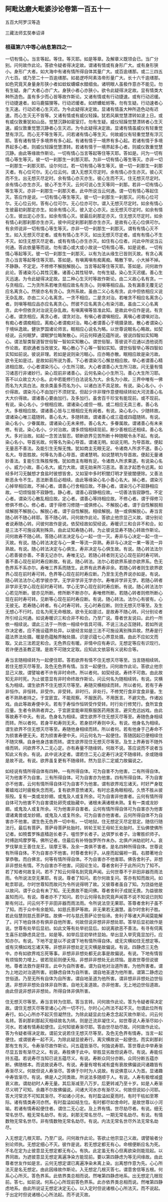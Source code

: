 ## 阿毗达磨大毗婆沙论卷第一百五十一

五百大阿罗汉等造

三藏法师玄奘奉诏译

### 根蕴第六中等心纳息第四之一

一切有情心。当言等起。等住。等灭耶。如是等章。及解章义既领会已。当广分别。问何故作此论。答欲令疑者得决定故。谓诸有情或有身形广大。或有身形狭小。身形广大者。如大海中有诸有情所得自体其量广大。或百逾缮那。或二三四五六七百。或乃至二十一百逾缮那。如曷逻呼阿素洛帝形量广大。长十六千逾缮那。如色究竟天身量身形狭小者如蚊蚁蠛蠓水醋细虫。诸明眼人虽极作意亦不能见。勿有生疑。身广大者心亦广大。身狭小者心亦狭小。欲令此疑得决定故。显有情类大种所造色。虽有多少而心皆等故作斯论。又诸有情或有行动捷速。或有行动迟缓。行动捷速者。如马鹿猫狸等。行动迟缓者。如蛴螬蚯蚓等。勿有生疑。行动速者心生灭速。行动迟者心生灭迟。为令此疑得决定故。显诸有情虽大种所造色动有迟速。而心生灭无不皆等。又诸有情或有威仪轻躁。犹若风飙觉慧漂转如波上日。或有威仪敦重犹如山岳。觉慧沉静如密室灯。勿有生疑。威仪轻躁觉慧漂转者心生灭速。威仪敦重觉慧沉静者心生灭迟。为令此疑得决定故。显诸有情虽威仪有轻重觉慧有浮沉。而心无不等生等灭。问若诸有情心等生灭。何故威仪有轻重觉慧有浮沉耶。答有诸有情于多境界有多心起。有诸有情于一境界有多心起。若诸有情于多境界起多心者。则威仪轻躁觉慧漂转。若诸有情于一境界起多心者。则威仪敦重觉慧沉静。由此等缘故作斯论。一切有情心当言等起等住等灭耶。答如是。问为一切有情心等生等灭。彼一切一刹那生一刹那灭耶。为非一切有情心等生等灭。亦非一切一刹那生一刹那灭耶。设尔何过。若一切有情心等生等灭。彼一切一刹那生一刹那灭者。有心位可尔。无心位云何。谓入无想灭尽定时。余有情心亦生亦灭。彼心灭而不生。出无想灭尽定时。余有情心亦灭亦生。彼心生而不灭。住无想灭尽定时。余有情心亦生亦灭。彼心不生不灭。云何可说心生灭等同一刹那。若非一切有情心等生等灭。亦非一刹那生一刹那灭者。此中所说当云何通。谓一切有情心等起住灭。答应作是说。一切有情心等生等灭。彼一切一刹那生一刹那灭。问有心位可尔。无心位云何。答有心位可尔。无心位亦可尔。谓入无想灭尽定时。如余有情心生彼最初刹那定亦生。如余有情心灭。彼入定心亦灭。出无想灭尽定时。如余有情心生。彼出定心亦生。如余有情心灭。彼最后刹那定亦灭。住无想灭尽定时。如余有情心刹那刹那亦生亦灭。彼中间定刹那刹那亦生亦灭。是故有心无心位俱可尔。有余师说非一切有情心等生等灭。亦非一切一刹那生一刹那灭。谓有有情心灭不生。如入无想灭尽定者。或有有情心生不灭。如出无想灭尽定者。或有有情心不生不灭。如住无想灭尽定者。或有有情心亦生亦灭。如住有心位者。问此中所说当云何通。答此依量等而说。勿有谓心或大或小故说一切有情心等。如是说者。一切有情心等起等灭。彼一切一刹那生一刹那灭。以有为法从缘生已皆则灭故。有贪心离贪心当言等起等住等灭耶。答如是。有嗔离嗔有痴离痴。略散下举。小大掉不掉。不静静。不定定。不修修不解脱解脱心。当言等起等住等灭耶。答如是。问何故作此论。答诸染污心其性沉重。诸善心其性轻举。勿有生疑。染心生灭迟缓。善心生灭迅速。为令此疑得决定故。显二种心生灭时等故作斯论。由二义故心名有贪。一与贪相应。二为贪所系若唯贪相应故名有贪心。则嗔等相应品。及有漏善无覆无记应名离贪心。然彼亦名有贪心。贪所系故。虽由二义心名有贪。此中但依相应义说无杂乱故。亦由二义心名离贪。一贪不相应。二是贪对治。若唯贪不相应名离贪心者。则嗔等相应品亦应名离贪心。然彼不应名离贪心有染污故。虽由二义心名离贪。此中但依贪对治说无杂乱故。有嗔离嗔等皆准此知。是故此中应作是说。有贪心者。谓贪相应。离贪心者。谓贪对治。有嗔心者谓嗔相应。离嗔心者谓嗔对治。有痴心者谓痴相应。离痴心者谓痴对治。略心者谓善心于境摄录故。散心者谓染心于境纵逸故。健驮罗国诸论师言。眠相应心说名为略。以世尊说眠名心略故。如契经说。云何眠梦。谓眠梦位略聚散心。问云何释通见蕴所说。彼说四智如实知略心。谓法智类智道智世俗智一智如实知散心。谓世俗智。答彼说不应通以违他说而作论故。若欲通者当改彼文。略心散心下心等一智如实知。谓世俗智举心等四智如实知如前说。彼说非理。若如是说则染污眠心。应亦略亦散。眠相应故是染污故。欲令无如是过。是故如前所说为善。下心者谓染污心懈怠相应故。举心者谓善心精进相应故。小心者谓染污心。小生所习故。大心者谓善心大生所习故。问无量有情习诸恶行非诸妙行。染心现前非诸善心。云何名染心小生所习。善心大生所习耶。答不以众故立大小名。此中若能修行白法说名为大。余名为小故。三界中唯有一佛而名为大具白法。故余类虽多而名为小。以诸白法不具足故。有说。染心名小。小价得故。谓染污心不由加行不须财宝。但起少许非理作意便相续转如大河流善心名大大价得故。谓诸善心要由加行。及多加行。虽舍百千珍宝有能现前。或不现前。有说。染心名小。少根相应故。谓诸染心或但一根。或二相应无具三者。善心名大。多根相应故。谓诸善心皆与三根相应无有阙者。有说。染心名小。少随转故。谓诸染心唯三蕴随转。善心名大。多随转故。谓诸善心或三蕴或四蕴随转。有说。染心名小。少眷属故。谓诸染心无未来修。善心名大。多眷属故。谓诸善心有未来修。有说。染心名小。少对治故。谓多烦恼相续现前。断少善根后还相续。善心名大。多对治故。如起一念苦法智忍。顿断欲界见苦所断十种随眠令永不起。有说。染心名小。导首劣故。何等名为染心导首。谓诸无明。如说无明。为导首故。便起无量恶不善法。及能引生无惭无愧。犹如商主无眼无足。令诸商人所求不遂。善心名大。导首胜故。何等名为善心导首。谓诸慧明。如说慧明为导首故。便起无量诸妙善法。复能引生殊胜惭愧。犹如商主有眼有足。令诸商人所求果遂。有说染心名小。威力小故。善心名大。威力大故。谓无始来所习恶法。善法才起悉令远离。如经多时习无醎想才食盐时彼想皆舍。又如室中多时积闇灯明才至彼闇便除。又善法断恶永令不生。恶法断善后必相续。由此等缘染心名小善心名大。掉心者。谓染污心掉举相应故。不掉心者。谓善心行舍相应故。不静心者。谓染污心不寂静相应故。一切烦恼皆不寂静性。静心者。谓善心寂静相应故。一切善法皆寂静性。不定心者。谓染污心散乱相应故。定心者。谓善心等持相应故。不修心者。谓于得修习修俱不修心。修心者。谓于得修习修随一或俱修心。不解脱心者。谓于自性解脱相续解脱不解脱心。解脱心者。谓于自性解脱。相续解脱。随一或俱解脱心。寿当言随心转不随心转耶。答不随心转。问何故作此论。答欲止他宗显己义故。谓分别论者说寿随心转。问彼何故作是说。依契经故如契经说。寿暖识三和合非不和合。如是三法不可施设离别殊异。由此证知寿随心转。为止彼说显寿不随心转故作斯论。问何故寿不随心转。答随心转法决定与心一起一住一灭。寿非与心决定一起一住一灭故。有说。随心转法决定与心一果一等流一异熟。寿非与心决定一果一等流一异熟故。有说。随心转法决定与心俱生。寿非决定与心俱生故。有说。随心转法法尔心若善彼亦善。不善无记亦尔。寿唯无记。若随心转者则无记心现在前时寿可转。善不善心现在前时寿应断故。有说。随心转法。法尔心若欲界系彼亦欲界系。色无色界系不系亦尔。寿唯三界系而随生。此界有此界寿非余。若随心转者则生欲界欲界心现在前时寿可转。色界等心现在前时寿应断。乃至生无色界说亦如是。有说。随心转法法尔心若学彼亦学。无学非学非无学亦尔。寿唯非学非无学。若随心转者非学非无学心现在前时寿可转。学心无学心现在前时寿应断。有说。随心转法法尔心若见所断。彼亦见所断。修所断不断亦尔。寿唯修所断。若随心转者则修所断心现在前时寿可转。见断等心现在前时寿应断。有说。随心转法。法尔心有彼有。心无彼无。若寿随心转者。有心时寿可转。无心时寿应断。则住无想灭尽等至。及生无想心不行时。应名为死无命根故。欲令无如是过。是故寿不随心转。问分别论者所引经云何通。如说寿暖识三和合非不和合。乃至广说。尊者世友说曰。此约一所依一相续说。谓此三法于一所依一相续中皆具可得。不说三法必互随转。若如所说作决定者。应不施设蕴界处异。以彼经言如是三法不可施设离别殊异故。然寿是行蕴法界法处摄。暖是色蕴触界触处摄。识是识蕴七心界意处摄。由此不应如文而取。又此三法若定和合。无色界应有暖。非情中应有寿识。无想定等应有识现行。若许便违圣教正理。是故不可随文定取。应知此文依容有义说和合等。

寿当言随相续转为一起便住耶。答若欲界有情不住无想灭尽等至。当言随相续转。若住无想灭尽等至。及色无色界有情。当言一起便住。问何故作此论。答欲止他宗显己义故。谓譬喻者不许有非时命终。所以者何。如契经说。寿终不可救。由此故知无非时死。为止彼意显有非时命终故作斯论。问云何名为随相续转。有说。灾横名为相续。谓生欲界不住无想灭尽等至。寿随灾横相续而转。所以者何。若有于寿非恒作。非恒转。非受作。非受转。非时行。非处行。不修梵行食非宜食非量。生者不熟熟者持之。于宜匪宜。不能观察。不服医药。不用医言。不避灾危。作诸凶戏。由此等故寿便中夭。若有于寿恒作恒转受作受转。时行处行修梵行。食所宜食应量。生者令熟熟者弃之。于宜匪宜能审观察服医药用医言。避灾危远凶戏。由此等故寿不中夭。有说。色身名为相续。谓生欲界不住无想灭尽等至。寿随色身相续而转。所以者何。若身平和寿则无夭。若身损坏寿则中夭。有说。他身名为相续。谓生欲界不住无想灭尽等至。寿随他身相续而转。所以者何。若有他身于己寿命不为损害寿便无夭。若为损害寿便中夭。问云何名为一起便住。答随因起已便相续住不随灾横。自身他身违害而转。谓生欲界现住无想灭尽等至。及生上界寿皆不随外缘而转。问欲界不入二无心定。亦有寿量不随缘转。何故不说。答应说而不说者当知此义有余。有说。此中说决定者。谓若住二无心定寿行决定不随缘转。余或随缘是故不说。有说。欲界虽复更有不随缘转。然为显示二定威力故偏说之。

如经说有情所得自体有四种。一有所得自体。可为自害不为他害。二有所得自体。可为他害不为自害。三有所得自体。可为自害亦为他害。四有所得自体。不为自害亦不他害。云何有情所得自体可为自害不为他害。谓有欲界戏忘诸天。时好严身耽著嬉戏过时疲极失念而死。复有欲界意愤诸天。有时忿恚角眼相视。久愤不胜从彼殒殁。复有一类或龙妙翅。或鬼及人或复所余。可为自害非他害者。云何有情所得自体可为他害不为自害谓处卵壳或胎藏中。诸根未满诸根未熟。复有一类或龙妙翅。或鬼及人或复所余。可为他害非自害者。云何有情所得自体可为自害亦为他害谓诸禽兽或龙妙翅。或鬼及人或复所余。可为自害亦他害者。云何所得自体不为自害亦不他害。谓生色无色界一切中有。一切地狱。住无想定灭尽定慈定。随信行随法行。最后有菩萨。菩萨母菩萨处胎时。转轮王轮王母轮王处胎时。王仙佛使佛所记者。如殑耆罗殊底穑迦长者子。嗢怛罗长者子。达弭罗长者子。治奢胜织师子。时缚迦鸠摩罗等。佛所记者。住最后有补特伽罗所作未办。北俱卢洲劫初时人。哀罗伐拏龙王善住龙王。琰摩王等。及余一类俱不害者。是名四种所得自体。世尊说有所得自体。不为自害亦不他害。时尊者舍利子。从座而起偏袒一肩。右膝著地合掌恭敬。而白佛言。何等有情所得自体。不为自害亦不他害耶。佛告舍利子。非想非非想处有情。不为自害亦不他害。问因论生论。尊者舍利子于此所问为了知不。若了知者何故复问。若不了知云何得名到究竟声闻。云何世尊不于非田非器而雨法雨。令所说法空无果耶。有说。尊者了知问。若尔何故复问。答亦有知而故问。如毗柰耶说。尔时世尊知而故问为令所说得明了故。又彼尊者虽自了知。为饶益他是以故问。谓于众会有未了知。无无畏故不能问佛。尊者舍利子成就无畏。为益彼故虽知而问。有说。尊者亦不了知问。若尔云何得名到究竟声闻答不说不知说已则知斯有何过。问云何不于非田非器而雨法雨。令所说法空无果耶。答尊者舍利子虽不了知。而于众中有余能知。如慈氏菩萨等故。非无果若无漏慧。虽尔时舍利子胜。若此俗慧则慈氏菩萨胜。故佛一时与慈氏菩萨论世俗谛。舍利子等诸大声闻莫能解了。问下地自体亦有俱非自他所害。何故但说非想非非想处耶。答举后显初故作是说。世尊有处举后显初。如此文等有处举初显后。如说离欲恶不善法。有寻有伺离生喜乐初静虑具足住。如是等。如举后显初举终显始。举出显入举究竟显加行。应知亦尔。有说。下地不定是以不说谓下地有情所得自体。或无灾横如住无想定等。或有灾横如戏忘诸天等。非想非非想处定无灾横是故偏说。有说。四静虑三无色中。亦有如欲界戏忘死等事。非想非非想处都无此事是故偏说。有说。下地有情皆有烦恼势力增上。彼若现前则便夭殁。非想非非想处无此烦恼。是故世尊但说彼地。尊者法救作是释言。此中为自所害者。谓为自地对治道所害。为他所害者。谓为上地边对治道所害。初静虑自体为自所害。谓自地圣道为他所害。谓第二静虑边世俗道。乃至无所有自体为自所害。谓自地圣道为他所害。谓非想非非想处边世俗道。非想非非想处自体非自所害。自地无圣道故。亦非他害。无上地边世俗道故。由此但说非想非非想处。所得自体非俱所害。

住无想灭尽等至。寿当言转为住耶。答当言转。问何故作此论。答为令疑者得决定故。谓住无想灭尽等至诸心心所一切不行。尔时心心所法不起不灭。勿谓此位所有寿行。如心心所亦不起灭但凝然住。为除此疑显此位寿念念起灭故作斯论。问云何名转。答刹那刹那起灭相续故名为转。则是迁流非凝住义。如世尊说人寿渐尽如小河水。若诸有情寿起便住。云何知彼寿渐尽耶。答由世尽劫尽故。问何故作此论。答为令疑者得决定故。谓前文说若住无想灭尽等至。及色无色界有情寿。当言一起便住。或谓彼寿一起不灭。为除此疑显彼寿行。离灾横故说一起便住。而实刹那刹那有生有灭。令寿渐尽故作斯论。问五蕴皆渐尽。何独说寿耶。答世尊此中举寿渐尽显五皆有渐尽之义。有说。寿胜佛于此中。举胜显劣故但说寿尽。有说。寿能任持五蕴。若说寿尽当知已说五蕴尽义。有说。寿断众同分亦断。众同分断五蕴亦断。佛随根本。而说故说寿尽。有说。寿量有增有减有盛有衰故佛偏说问诸趣皆有寿渐尽义。何故但说人寿渐尽。答佛于尔时为人说故。有说佛意以人为首。显诸趣中寿皆渐尽。有说。佛是人之同类故。所说法多随顺于人。有说。人寿有极增减盛衰义故。谓劫初时人寿无量。其后渐减至八万岁。后更转减乃至十岁。如是人寿渐尽义明了可知。余趣不尔故佛偏说。问诸大河水亦有渐尽义。何故但说如小河耶。答大河常流不可知其渐尽。不如诸小河水。有时盈溢如夏雨时。有时干枯如至寒际。诸有情类寿河亦然。有时盈溢如结生位。有时都尽如舍命时。是故世尊以小河喻。若诸有情寿起便住者。谓住二无心定。及上界有情。世尽劫尽者。有说。细无常名世尽。粗无常名劫尽。有说。刹那无常名世尽。一期无常名劫尽。有说。有情数物无常名世尽。非有情数物无常名劫尽。有说。内法无常名世尽外法无常名劫尽。

入无想定几根灭耶。乃至广说。问何故作此论。答欲止他宗显己义故。谓譬喻者分别论师执。无想定细心不灭。彼作是说。若无想定都无有心。命根便断应名为死。不名在定为止彼意显无想定都无有心。有执。此定虽无有心但离欲染则能现起。以界同故。为遮彼意显无想定离遍净染方能现前。要以第四静虑为等无间缘故。由此尊者世友作如是言。云何无想定谓已离遍净染未离上染。出离想作意为先。心心所法灭是名无想定。由此因缘故作斯论。入无想定几根灭答七。谓意舍信等五根。何系心心所灭。答色界系。此依界类总相而说。然唯第四静虑地系。出无想定几根现前。答七。如前说。何系心心所现前答色界系。此亦依界类总相而说。然唯第四静虑地系。由此所说证无想定决定无心。以入定时但说诸根心心所法灭。而不说起。于出定时但说诸根心心所法起。而不说灭故。